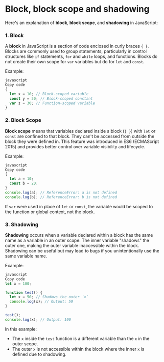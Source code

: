 # Block, block scope and shadowing

Here's an explanation of **block**, **block scope**, and **shadowing** in JavaScript:

### 1. Block

A **block** in JavaScript is a section of code enclosed in curly braces `{ }`. Blocks are commonly used to group statements, particularly in control structures like `if` statements, `for` and `while` loops, and functions. Blocks do not create their own scope for `var` variables but do for `let` and `const`.

Example:

```jsx
javascript
Copy code
{
  let x = 10; // Block-scoped variable
  const y = 20; // Block-scoped constant
  var z = 30; // Function-scoped variable
}

```

### 2. Block Scope

**Block scope** means that variables declared inside a block (`{ }`) with `let` or `const` are confined to that block. They can't be accessed from outside the block they were defined in. This feature was introduced in ES6 (ECMAScript 2015) and provides better control over variable visibility and lifecycle.

Example:

```jsx
javascript
Copy code
{
  let a = 10;
  const b = 20;
}
console.log(a); // ReferenceError: a is not defined
console.log(b); // ReferenceError: b is not defined

```

If `var` were used in place of `let` or `const`, the variable would be scoped to the function or global context, not the block.

### 3. Shadowing

**Shadowing** occurs when a variable declared within a block has the same name as a variable in an outer scope. The inner variable "shadows" the outer one, making the outer variable inaccessible within the block. Shadowing can be useful but may lead to bugs if you unintentionally use the same variable name.

Example:

```jsx
javascript
Copy code
let x = 100;

function test() {
  let x = 50; // Shadows the outer `x`
  console.log(x); // Output: 50
}

test();
console.log(x); // Output: 100

```

In this example:

- The `x` inside the `test` function is a different variable than the `x` in the outer scope.
- The outer `x` is not accessible within the block where the inner `x` is defined due to shadowing.